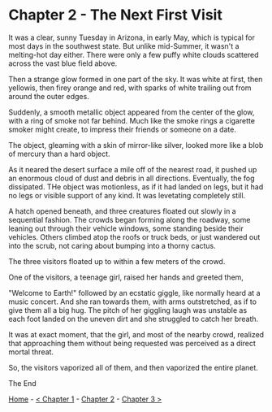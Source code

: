 # Chapter 2 - The Next First Visit

It was a clear, sunny Tuesday in Arizona, in early May, which is typical for most days in the southwest state. But unlike mid-Summer, it wasn't a melting-hot day either. There were only a few puffy white clouds scattered across the vast blue field above.

Then a strange glow formed in one part of the sky. It was white at first, then yellowis, then firey orange and red, with sparks of white trailing out from around the outer edges.

Suddenly, a smooth metallic object appeared from the center of the glow, with a ring of smoke not far behind. Much like the smoke rings a cigarette smoker might create, to impress their friends or someone on a date.

The object, gleaming with a skin of mirror-like silver, looked more like a blob of mercury than a hard object.

As it neared the desert surface a mile off of the nearest road, it pushed up an enormous cloud of dust and debris in all directions. Eventually, the fog dissipated. THe object was motionless, as if it had landed on legs, but it had no legs or visible support of any kind. It was levetating completely still.

A hatch opened beneath, and three creatures floated out slowly in a sequential fashion. The crowds began forming along the roadway, some leaning out through their vehicle windows, some standing beside their vehicles. Others climbed atop the roofs or truck beds, or just wandered out into the scrub, not caring about bumping into a thorny cactus.

The three visitors floated up to within a few meters of the crowd.

One of the visitors, a teenage girl, raised her hands and greeted them,

"Welcome to Earth!" followed by an ecstatic giggle, like normally heard at a music concert. And she ran towards them, with arms outstretched, as if to give them all a big hug. The pitch of her giggling laugh was unstable as each foot landed on the uneven dirt and she struggled to catch her breath.

It was at exact moment, that the girl, and most of the nearby crowd, realized that approaching them without being requested was perceived as a direct mortal threat.

So, the visitors vaporized all of them, and then vaporized the entire planet.

The End


[Home](https://github.com/Skatterbrainz/WelcomeToEarth/blob/main/README.md) - [< Chapter 1](https://github.com/Skatterbrainz/WelcomeToEarth/blob/main/chapter1.md) - [Chapter 2]([https://github.com/Skatterbrainz/WelcomeToEarth/new/main/chapter2.md) - [Chapter 3 >]([https://github.com/Skatterbrainz/WelcomeToEarth/new/main/chapter3.md](https://github.com/Skatterbrainz/WelcomeToEarth/blob/main/chapter3.md))
